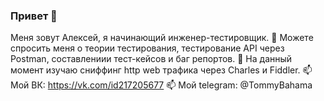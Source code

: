### Привет 👋
Меня зовут Алексей, я начинающий инженер-тестировщик.
💬 Можете спросить меня о теории тестирования, тестирование API через Postman, составлениии тест-кейсов и баг репортов.
🌱 На данный момент изучаю  cниффинг http web трафика через Charles и Fiddler.
📫 Мой ВК: https://vk.com/id217205677
📫 Мой telegram: @TommyBahama

<!--
**ObvintsevAleks/ObvintsevAleks** is a ✨ _special_ ✨ repository because its `README.md` (this file) appears on your GitHub profile.

Here are some ideas to get you started:

- 🔭 I’m currently working on ...
- 🌱 I’m currently learning ...
- 👯 I’m looking to collaborate on ...
- 🤔 I’m looking for help with ...
- 💬 Ask me about ...
- 📫 How to reach me: ...
- 😄 Pronouns: ...
- ⚡ Fun fact: ...
-->
